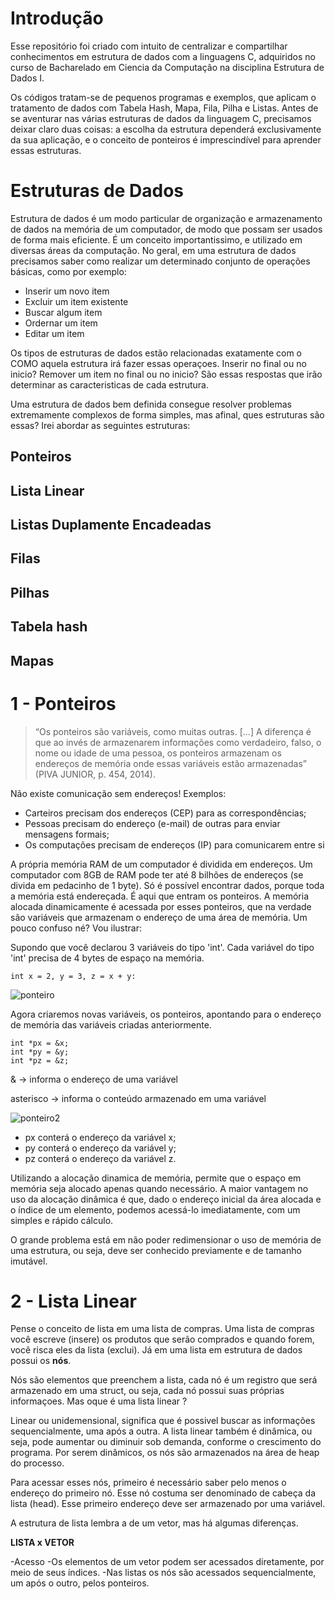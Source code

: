 # Introdução
 Esse repositório foi criado com intuito de centralizar e compartilhar conhecimentos em estrutura de dados com a linguagens C, adquiridos no curso de Bacharelado em Ciencia da Computação na disciplina Estrutura de Dados I.
 
 Os códigos tratam-se de pequenos programas e exemplos, que aplicam o tratamento de dados com Tabela Hash, Mapa, Fila, Pilha e Listas. Antes de se aventurar nas várias estruturas de dados da linguagem C, precisamos deixar claro duas coisas: a escolha da estrutura dependerá exclusivamente da sua aplicação, e o conceito de ponteiros é imprescindível para aprender essas estruturas.
 
# Estruturas de Dados 

Estrutura de dados é um modo particular de organização e armazenamento de dados na memória de um computador, de modo que possam ser usados de forma mais eficiente. É um conceito importantissimo, e utilizado em diversas áreas da computação. No geral, em uma estrutura de dados precisamos saber como realizar um determinado conjunto de operações básicas, como por exemplo:
- Inserir um novo item
- Excluir um item existente
- Buscar algum item 
- Ordernar um item
- Editar um item

Os tipos de estruturas de dados estão relacionadas exatamente com o COMO aquela estrutura irá fazer essas operaçoes. Inserir no final ou no inicio? Remover um item no final ou no inicio? São essas respostas que irão determinar as caracteristicas de cada estrutura.

Uma estrutura de dados bem definida consegue resolver problemas extremamente complexos de forma simples, mas afinal, ques estruturas são essas? 
Irei abordar as seguintes estruturas:

## Ponteiros
## Lista Linear
## Listas Duplamente Encadeadas 
## Filas 
## Pilhas 
## Tabela hash 
## Mapas 
 
   
# 1 - Ponteiros
 >“Os ponteiros são variáveis, como muitas outras. [...] A
diferença é que ao invés de armazenarem informações
como verdadeiro, falso, o nome ou idade de uma pessoa,
os ponteiros armazenam os endereços de memória onde
essas variáveis estão armazenadas” (PIVA JUNIOR, p. 454, 2014).

Não existe comunicação sem endereços!
Exemplos:
- Carteiros precisam dos endereços (CEP) para as
correspondências;
- Pessoas precisam do endereço (e-mail) de outras para enviar
mensagens formais;
- Os computações precisam de endereços (IP) para
comunicarem entre si

A própria memória RAM de um computador é dividida em endereços. Um computador com 8GB de RAM pode ter até 8 bilhões de endereços (se divida em pedacinho de 1 byte).
Só é possível encontrar dados, porque toda a memória está endereçada.
É aqui que entram os ponteiros. A memória alocada dinamicamente é acessada por esses ponteiros, que na verdade
são variáveis que armazenam o endereço de uma área de memória.
Um pouco confuso né? Vou ilustrar:

Supondo que você declarou 3 variáveis do tipo 'int'. Cada variável do tipo 'int' precisa de 4 bytes de espaço na memória.

```int x = 2, y = 3, z = x + y:```


![ponteiro](https://user-images.githubusercontent.com/72525405/95510104-c9762780-098b-11eb-87ef-aa0284e89110.PNG)

Agora criaremos novas variáveis, os ponteiros, apontando para o endereço de memória das variáveis criadas anteriormente.

```
int *px = &x;
int *py = &y;
int *pz = &z;
 ```
& -> informa o endereço de uma variável

asterisco -> informa o conteúdo armazenado em uma variável

![ponteiro2](https://user-images.githubusercontent.com/72525405/95511538-fdeae300-098d-11eb-9364-2fefe6f5592c.PNG)

- px conterá o endereço da variável x;
- py conterá o endereço da variável y;
- pz conterá o endereço da variável z.

Utilizando a alocação dinamica de memória, permite que o espaço em memória seja alocado apenas quando necessário. 
A maior vantagem no uso da alocação dinâmica é que, dado o endereço inicial da área alocada e o índice de um elemento, podemos acessá-lo imediatamente, com um simples e rápido cálculo. 

O grande problema está em não poder redimensionar o uso de memória de uma estrutura, ou seja, deve ser conhecido previamente e de tamanho imutável.
 
# 2 - Lista Linear

Pense o conceito de lista em uma lista de compras. Uma lista de compras você escreve (insere) os produtos que serão comprados e quando forem, você risca eles da lista (exclui).
Já em uma lista em estrutura de dados possui os **nós**.

Nós são elementos que preenchem a lista, cada nó é um registro que será armazenado em uma struct, ou seja, cada nó possui suas próprias informaçoes.
Mas oque é uma lista linear ? 

Linear ou unidemensional, significa que é possivel buscar as informações sequencialmente, uma após a outra.
A lista linear também é dinâmica, ou seja, pode aumentar ou diminuir sob demanda, conforme o crescimento do programa.
Por serem dinâmicos, os nós são armazenados na área de heap do processo.

Para acessar esses nós, primeiro é necessário saber pelo menos o endereço do primeiro nó. Esse nó costuma ser denominado de cabeça da lista (head).
Esse primeiro endereço deve ser armazenado por uma variável.

A estrutura de lista lembra a de um vetor, mas há algumas diferenças.

**LISTA x VETOR**

-Acesso
 -Os elementos de um vetor podem ser acessados diretamente,
  por meio de seus índices.
  -Nas listas os nós são acessados sequencialmente, um
  após o outro, pelos ponteiros.
